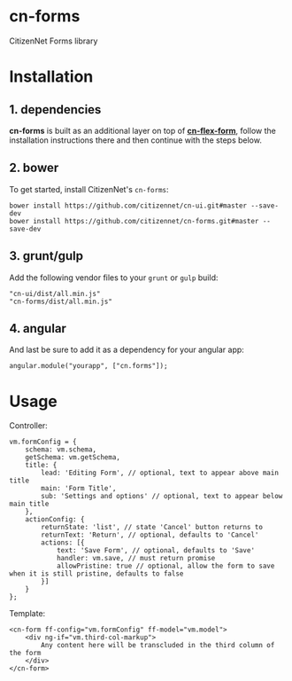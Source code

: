# cn-forms
CitizenNet Forms library

# Installation

## 1. dependencies
**cn-forms** is built as an additional layer on top of
**[cn-flex-form](https://github.com/citizennet/cn-flex-form)**, follow the installation
instructions there and then continue with the steps below.

## 2. bower
To get started, install CitizenNet's `cn-forms`:

    bower install https://github.com/citizennet/cn-ui.git#master --save-dev
    bower install https://github.com/citizennet/cn-forms.git#master --save-dev

## 3. grunt/gulp
Add the following vendor files to your `grunt` or `gulp` build:

    "cn-ui/dist/all.min.js"
    "cn-forms/dist/all.min.js"

## 4. angular
And last be sure to add it as a dependency for your angular app:

    angular.module("yourapp", ["cn.forms"]);

# Usage
Controller:

    vm.formConfig = {
        schema: vm.schema,
        getSchema: vm.getSchema,
        title: {
            lead: 'Editing Form', // optional, text to appear above main title
            main: 'Form Title',
            sub: 'Settings and options' // optional, text to appear below main title
        },
        actionConfig: {
            returnState: 'list', // state 'Cancel' button returns to
            returnText: 'Return', // optional, defaults to 'Cancel'
            actions: [{
                text: 'Save Form', // optional, defaults to 'Save'
                handler: vm.save, // must return promise
                allowPristine: true // optional, allow the form to save when it is still pristine, defaults to false
            }]
        }
    };

Template:

    <cn-form ff-config="vm.formConfig" ff-model="vm.model">
        <div ng-if="vm.third-col-markup">
            Any content here will be transcluded in the third column of the form
        </div>
    </cn-form>
